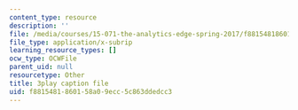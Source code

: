 ```yaml
---
content_type: resource
description: ''
file: /media/courses/15-071-the-analytics-edge-spring-2017/f8815481860158a09ecc5c863ddedcc3_mi-pl3_fIfc.vtt
file_type: application/x-subrip
learning_resource_types: []
ocw_type: OCWFile
parent_uid: null
resourcetype: Other
title: 3play caption file
uid: f8815481-8601-58a0-9ecc-5c863ddedcc3
---
```


